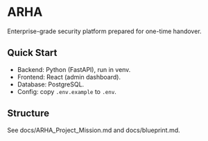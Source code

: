 # ARHA

Enterprise-grade security platform prepared for one-time handover.

## Quick Start
- Backend: Python (FastAPI), run in venv.
- Frontend: React (admin dashboard).
- Database: PostgreSQL.
- Config: copy `.env.example` to `.env`.

## Structure
See docs/ARHA_Project_Mission.md and docs/blueprint.md.
